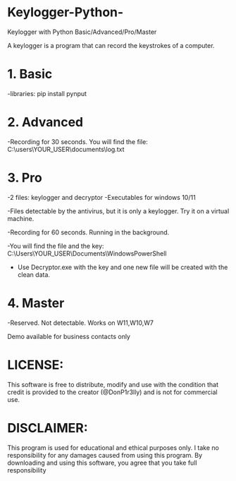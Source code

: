# Keylogger-Python-
Keylogger with Python  Basic/Advanced/Pro/Master

A keylogger is a program that can record the keystrokes of a computer.

# 1. Basic
-libraries: pip install pynput

# 2. Advanced
-Recording for 30 seconds. You will find the file: C:\users\YOUR_USER\documents\log.txt

# 3. Pro 
-2 files: keylogger and decryptor
-Executables for windows 10/11

-Files detectable by the antivirus, but it is only a keylogger. Try it on a virtual machine.

-Recording for 60 seconds. Running in the background.

-You will find the file and the key: C:\Users\YOUR_USER\Documents\WindowsPowerShell

- Use Decryptor.exe with the key and one new file will be created with the clean data.

# 4. Master 
-Reserved. Not detectable. Works on W11,W10,W7

Demo available for business contacts only


# LICENSE:
This software is free to distribute, modify and use with the condition that credit is provided to the creator (@DonP1r3lly) and is not for commercial use.

# DISCLAIMER:
This program is used for educational and ethical purposes only. I take no responsibility for any damages caused from using this program. By downloading and using this software, you agree that you take full responsibility 
